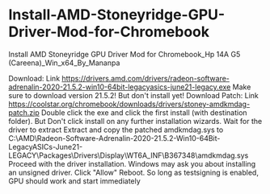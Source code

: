 # Install-AMD-Stoneyridge-GPU-Driver-Mod-for-Chromebook
Install AMD Stoneyridge GPU Driver Mod for Chromebook_Hp 14A G5 (Careena)_Win_x64_By_Mananpa


Download: Link https://drivers.amd.com/drivers/radeon-software-adrenalin-2020-21.5.2-win10-64bit-legacyasics-june21-legacy.exe
Make sure to download version 21.5.2! But don't install yet!
Download Patch: Link https://coolstar.org/chromebook/downloads/drivers/stoney-amdkmdag-patch.zip
Double click the exe and click the first install (with destination folder). But Don't click install on any further installation wizards.
Wait for the driver to extract
Extract and copy the patched amdkmdag.sys to
C:\AMD\Radeon-Software-Adrenalin-2020-21.5.2-Win10-64Bit-LegacyASICs-June21-LEGACY\Packages\Drivers\Display\WT6A_INF\B367348\amdkmdag.sys
Proceed with the driver installation. Windows may ask you about installing an unsigned driver. Click "Allow"
Reboot. So long as testsigning is enabled, GPU should work and start immediately
